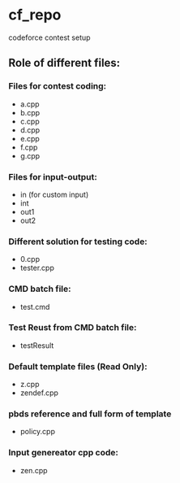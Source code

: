 # cf_repo
codeforce contest setup
## Role of different files:
### Files for contest coding:
* a.cpp
* b.cpp
* c.cpp
* d.cpp
* e.cpp
* f.cpp
* g.cpp

### Files for input-output:
* in (for custom input)
* int
* out1
* out2

### Different solution for testing code:
* 0.cpp
* tester.cpp

### CMD batch file:
* test.cmd

### Test Reust from CMD batch file:
* testResult

### Default template files (Read Only):
* z.cpp
* zendef.cpp

### pbds reference and full form of template
* policy.cpp

### Input genereator cpp code:
* zen.cpp
